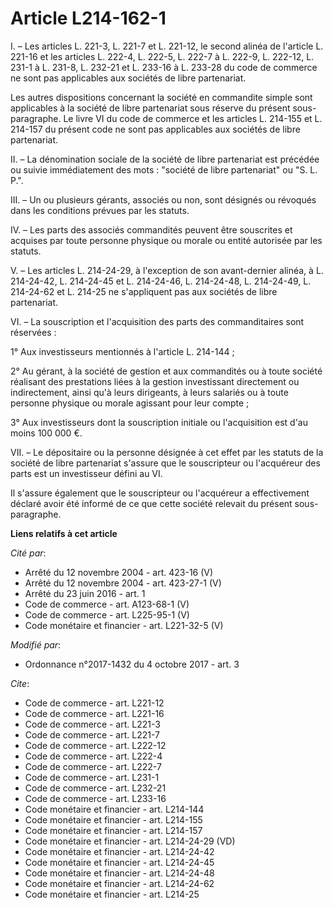 # Article L214-162-1

I. – Les articles L. 221-3, L. 221-7 et L. 221-12, le second alinéa de l'article L. 221-16 et les articles L. 222-4, L.
222-5, L. 222-7 à L. 222-9, L. 222-12, L. 231-1 à L. 231-8, L. 232-21 et L. 233-16 à L. 233-28 du code de commerce ne sont
pas applicables aux sociétés de libre partenariat.

Les autres dispositions concernant la société en commandite simple sont applicables à la société de libre partenariat sous
réserve du présent sous-paragraphe. Le livre VI du code de commerce et les articles L. 214-155 et L. 214-157 du présent code
ne sont pas applicables aux sociétés de libre partenariat.

II. – La dénomination sociale de la société de libre partenariat est précédée ou suivie immédiatement des mots : "société de
libre partenariat" ou "S. L. P.".

III. – Un ou plusieurs gérants, associés ou non, sont désignés ou révoqués dans les conditions prévues par les statuts.

IV. – Les parts des associés commandités peuvent être souscrites et acquises par toute personne physique ou morale ou entité
autorisée par les statuts.

V. – Les articles L. 214-24-29, à l'exception de son avant-dernier alinéa, à L. 214-24-42, L. 214-24-45 et L. 214-24-46, L.
214-24-48, L. 214-24-49, L. 214-24-62 et L. 214-25 ne s'appliquent pas aux sociétés de libre partenariat.

VI. – La souscription et l'acquisition des parts des commanditaires sont réservées :

1° Aux investisseurs mentionnés à l'article L. 214-144 ;

2° Au gérant, à la société de gestion et aux commandités ou à toute société réalisant des prestations liées à la gestion
investissant directement ou indirectement, ainsi qu'à leurs dirigeants, à leurs salariés ou à toute personne physique ou
morale agissant pour leur compte ;

3° Aux investisseurs dont la souscription initiale ou l'acquisition est d'au moins 100 000 €.

VII. – Le dépositaire ou la personne désignée à cet effet par les statuts de la société de libre partenariat s'assure que le
souscripteur ou l'acquéreur des parts est un investisseur défini au VI.

Il s'assure également que le souscripteur ou l'acquéreur a effectivement déclaré avoir été informé de ce que cette société
relevait du présent sous-paragraphe.

**Liens relatifs à cet article**

_Cité par_:

  - Arrêté du 12 novembre 2004 - art. 423-16 (V)
  - Arrêté du 12 novembre 2004 - art. 423-27-1 (V)
  - Arrêté du 23 juin 2016 - art. 1
  - Code de commerce - art. A123-68-1 (V)
  - Code de commerce - art. L225-95-1 (V)
  - Code monétaire et financier - art. L221-32-5 (V)

_Modifié par_:

  - Ordonnance n°2017-1432 du 4 octobre 2017 - art. 3

_Cite_:

  - Code de commerce - art. L221-12
  - Code de commerce - art. L221-16
  - Code de commerce - art. L221-3
  - Code de commerce - art. L221-7
  - Code de commerce - art. L222-12
  - Code de commerce - art. L222-4
  - Code de commerce - art. L222-7
  - Code de commerce - art. L231-1
  - Code de commerce - art. L232-21
  - Code de commerce - art. L233-16
  - Code monétaire et financier - art. L214-144
  - Code monétaire et financier - art. L214-155
  - Code monétaire et financier - art. L214-157
  - Code monétaire et financier - art. L214-24-29 (VD)
  - Code monétaire et financier - art. L214-24-42
  - Code monétaire et financier - art. L214-24-45
  - Code monétaire et financier - art. L214-24-48
  - Code monétaire et financier - art. L214-24-62
  - Code monétaire et financier - art. L214-25
